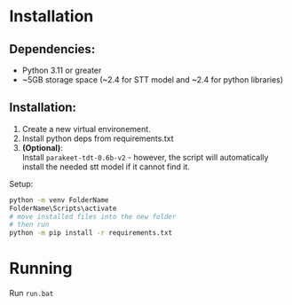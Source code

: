 # Installation
## Dependencies:
 - Python 3.11 or greater
 - ~5GB storage space (~2.4 for STT model and ~2.4 for python libraries)
## Installation:
1. Create a new virtual environement.<br/>
2. Install python deps from requirements.txt<br/>
3. **(Optional)**:<br/>
    Install `parakeet-tdt-0.6b-v2` - however, the script will automatically install the needed stt model if it cannot find it.<br/>

Setup:<br/>
```bash
python -m venv FolderName
FolderName\Scripts\activate
# move installed files into the new folder
# then run
python -m pip install -r requirements.txt
```

# Running
Run `run.bat`